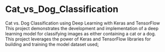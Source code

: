 # Cat_vs_Dog_Classification
Cat vs. Dog Classification using Deep Learning with Keras and TensorFlow
This project demonstrates the development and implementation of a deep learning model for classifying images as either containing a cat or a dog. This project leverages the power of Keras and TensorFlow libraries for building and training the model
dataset used[:](https://www.kaggle.com/c/dogs-vs-cats)
